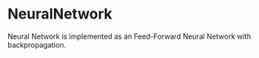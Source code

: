 # NeuralNetwork

Neural Network is implemented as an Feed-Forward Neural Network with backpropagation.


